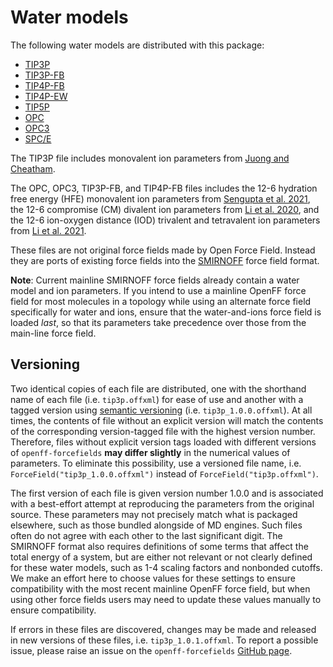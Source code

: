 # Water models

The following water models are distributed with this package:

* [TIP3P](https://doi.org/10.1063/1.445869)
* [TIP3P-FB](https://doi.org/10.1021/jz500737m)
* [TIP4P-FB](https://doi.org/10.1021/jz500737m)
* [TIP4P-EW](https://github.com/openmm/openmm/blob/116aed3927066b0a53eba929110d73f3dafb64bd/wrappers/python/openmm/app/data/tip4pew.xml)
* [TIP5P](https://github.com/openmm/openmm/blob/8.0.0/wrappers/python/openmm/app/data/tip5p.xml)
* [OPC](https://doi.org/10.1021/jz501780a)
* [OPC3](https://doi.org/10.1063/1.4960175)
* [SPC/E](https://doi.org/10.1021/j100308a038)

The TIP3P file includes monovalent ion parameters from [Juong and Cheatham](https://dx.doi.org/10.1021/jp8001614).

The OPC, OPC3, TIP3P-FB, and TIP4P-FB files includes the 12-6 hydration free energy (HFE) monovalent ion parameters from [Sengupta et al. 2021](https://doi.org/10.1021/acs.jcim.0c01390), the 12-6 compromise (CM) divalent ion parameters from [Li et al. 2020](https://doi.org/10.1021/acs.jctc.0c00194), and the 12-6 ion-oxygen distance (IOD) trivalent and tetravalent ion parameters from [Li et al. 2021](https://doi.org/10.1021/acs.jctc.0c01320).

These files are not original force fields made by Open Force Field.
Instead they are ports of existing force fields into the [SMIRNOFF](https://openforcefield.github.io/standards/standards/smirnoff/) force field format.

**Note**: Current mainline SMIRNOFF force fields already contain a water model and ion parameters. If you intend to use a mainline OpenFF force field for most molecules in a topology while using an alternate force field specifically for water and ions, ensure that the water-and-ions force field is loaded _last_, so that its parameters take precedence over those from the main-line force field.

## Versioning

Two identical copies of each file are distributed, one with the shorthand name of each file (i.e. `tip3p.offxml`) for ease of use and another with a tagged version using [semantic versioning](https://semver.org/) (i.e. `tip3p_1.0.0.offxml`).
At all times, the contents of file without an explicit version will match the contents of the corresponding version-tagged file with the highest version number.
Therefore, files without explicit version tags loaded with different versions of `openff-forcefields` **may differ slightly** in the numerical values of parameters.
To eliminate this possibility, use a versioned file name, i.e. `ForceField("tip3p_1.0.0.offxml")` instead of `ForceField("tip3p.offxml")`.


The first version of each file is given version number 1.0.0 and is associated with a best-effort attempt at reproducing the parameters from the original source.
These parameters may not precisely match what is packaged elsewhere, such as those bundled alongside of MD engines. Such files often do not agree with each other to the last significant digit.
The SMIRNOFF format also requires definitions of some terms that affect the total energy of a system, but are either not relevant or not clearly defined for these water models, such as 1-4 scaling factors and nonbonded cutoffs. We make an effort here to choose values for these settings to ensure compatibility with the most recent mainline OpenFF force field, but when using other force fields users may need to update these values manually to ensure compatibility.


If errors in these files are discovered, changes may be made and released in new versions of these files, i.e. `tip3p_1.0.1.offxml`.
To report a possible issue, please raise an issue on the `openff-forcefields` [GitHub page](https://github.com/openforcefield/openff-forcefields/issues/new).
